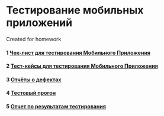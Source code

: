 # Тестирование мобильных приложений

Created for homework

#### 1 [Чек-лист для тестирования Мобильного Приложения](https://docs.google.com/spreadsheets/d/1TJpB_hukSYngEqNmjjWYMJUEezgUZL75UFEuRKpeA9k/edit?usp=sharing)

#### 2 [Тест-кейсы для тестирования Мобильного Приложения](https://github.com/AmbaryanArt/mobile-/blob/main/Test%20cases%20for%20a%20mobile%20application.pdf)

#### 3 [Отчёты о дефектах](https://github.com/AmbaryanArt/mobile-/blob/main/Defect%20report.xlsx)

#### 4 [Тестовый прогон](https://github.com/AmbaryanArt/mobile-/blob/main/Test%20cases%20run%20for%20a%20mobile%20application.pdf)

#### 5 [Отчет по результатам тестирования ](https://github.com/AmbaryanArt/mobile-/blob/main/Test%20results%20report.pdf)
